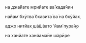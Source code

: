 на джа̄йате мрийате ва̄ када̄чин

на̄йам̇ бхӯтва̄ бхавита̄ ва̄ на бхӯйах̣

аджо нитйах̣ ш́а̄ш́вато ’йам̇ пура̄н̣о

на ханйате ханйама̄не ш́арӣре